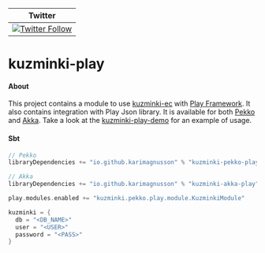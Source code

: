 | Twitter |
| --- |
| [![Twitter Follow](https://img.shields.io/twitter/follow/kuzminki_lib?label=follow&style=flat&logo=twitter&color=brightgreen)](https://twitter.com/kuzminki_lib) |

# kuzminki-play

#### About
This project contains a module to use [kuzminki-ec](https://github.com/karimagnusson/kuzminki-ec) with [Play Framework](https://www.playframework.com/). It also contains integration with Play Json library. It is available for both [Pekko](https://pekko.apache.org/) and [Akka](https://akka.io/). Take a look at the [kuzminki-play-demo](https://github.com/karimagnusson/kuzminki-play-demo) for an example of usage.

#### Sbt
```sbt
// Pekko
libraryDependencies += "io.github.karimagnusson" % "kuzminki-pekko-play" % "0.9.1"

// Akka
libraryDependencies += "io.github.karimagnusson" % "kuzminki-akka-play" % "0.9.1"
```

```sbt
play.modules.enabled += "kuzminki.pekko.play.module.KuzminkiModule"

kuzminki = {
  db = "<DB_NAME>"
  user = "<USER>"
  password = "<PASS>"
}
```